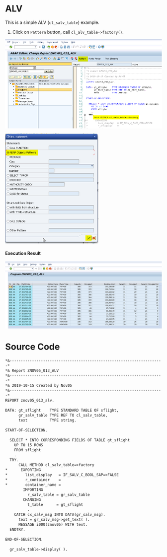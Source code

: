 ﻿# ALV

This is a simple ALV (`cl_salv_table`) example. 

1. Click on `Pattern` button, call `cl_alv_table->factory()`.  

<img src="https://github.com/Nov05/pictures/blob/master/ABAP%20101/2019-10-15%2019_50_40-server.sapides.online_12299%20-%20Remote%20Desktop%20Connection.png?raw=true" width=700>  

<img src="https://github.com/Nov05/pictures/blob/master/ABAP%20101/2019-10-15%2019_51_15-server.sapides.online_12299%20-%20Remote%20Desktop%20Connection.png?raw=true" width=300><img src="" width=300>

#### Execution Result   

<img src="https://github.com/Nov05/pictures/blob/master/ABAP%20101/2019-10-15%2019_53_38-server.sapides.online_12299%20-%20Remote%20Desktop%20Connection.png?raw=true" width=800>   

# Source Code

```
*&---------------------------------------------------------------------*
*& Report ZNOV05_013_ALV
*&---------------------------------------------------------------------*
*& 2019-10-15 Created by Nov05
*&---------------------------------------------------------------------*
REPORT znov05_013_alv.

DATA: gt_sflight    TYPE STANDARD TABLE OF sflight,
      gr_salv_table TYPE REF TO cl_salv_table,
      text          TYPE string.

START-OF-SELECTION.

  SELECT * INTO CORRESPONDING FIELDS OF TABLE gt_sflight
    UP TO 15 ROWS
    FROM sflight
    .
  TRY.
      CALL METHOD cl_salv_table=>factory
*      EXPORTING
*        list_display   = IF_SALV_C_BOOL_SAP=>FALSE
*        r_container    =
*        container_name =
        IMPORTING
          r_salv_table = gr_salv_table
        CHANGING
          t_table      = gt_sflight
          .
    CATCH cx_salv_msg INTO DATA(gr_salv_msg).
      text = gr_salv_msg->get_text( ).
      MESSAGE i000(znov05) WITH text.
  ENDTRY.

END-OF-SELECTION.

  gr_salv_table->display( ).
```